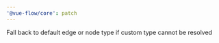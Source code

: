 ```yaml
---
'@vue-flow/core': patch
---
```


Fall back to default edge or node type if custom type cannot be resolved
